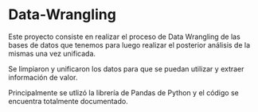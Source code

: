 # Data-Wrangling

Este proyecto consiste en realizar el proceso de Data Wrangling de las bases de datos que tenemos para luego realizar el posterior análisis de la mismas una vez unificada. 

Se limpiaron y unificaron los datos para que se puedan utilizar y extraer información de valor. 

Principalmente se utlizó la librería de Pandas de Python y el código se encuentra totalmente documentado. 

